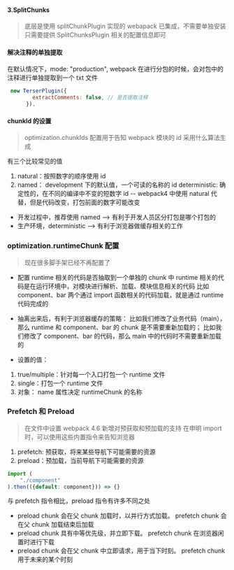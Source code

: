 #### 3.SplitChunks

> 底层是使用 splitChunkPlugin 实现的
> webapack 已集成，不需要单独安装
> 只需要提供 SplitChunksPlugin 相关的配置信息即可

#### 解决注释的单独提取

在默认情况下，mode: "production", webpack 在进行分包的时候，会对包中的注释进行单独提取到一个 txt 文件

```js
 new TerserPlugin({
        extractComments: false, // 是否提取注释
      }),
```

#### chunkId 的设置

> optimization.chunkIds 配置用于告知 webpack 模块的 id 采用什么算法生成

有三个比较常见的值

1. natural：按照数字的顺序使用 id
2. named： development 下的默认值，一个可读的名称的 id
   deterministic: 确定性的，在不同的编译中不变的短数字 id
   -- webpack4 中使用 natural 代替，但是代码改变，打包前面的数字可能改变

- 开发过程中，推荐使用 named --> 有利于开发人员区分打包是哪个打包的
- 生产环境，deterministic --> 有利于浏览器做缓存相关的工作

### optimization.runtimeChunk 配置

> 现在很多脚手架已经不再配置了

- 配置 runtime 相关的代码是否抽取到一个单独的 chunk 中
  runtime 相关的代码是在运行环境中，对模块进行解析、加载、模块信息相关的代码
  比如 component、bar 两个通过 import 函数相关的代码加载，就是通过 runtime 代码完成的
- 抽离出来后，有利于浏览器缓存的策略：
  比如我们修改了业务代码（main），那么 runtime 和 component、bar 的 chunk 是不需要重新加载的；
  比如我们修改了 component、bar 的代码，那么 main 中的代码时不需要重新加载的

- 设置的值：

1. true/multiple：针对每一个入口打包一个 runtime 文件
2. single：打包一个 runtime 文件
3. 对象： name 属性决定 runtimeChunk 的名称

### Prefetch 和 Preload

> 在文件中设置
> webpack 4.6 新增对预获取和预加载的支持
> 在申明 import 时，可以使用这些内置指令来告知浏览器

1. prefetch: 预获取，将来某些导航下可能需要的资源
2. preload：预加载，当前导航下可能需要的资源

```js
import (
    "./component"
).then(({default: component})) => {}
```

与 prefetch 指令相比，preload 指令有许多不同之处

- preload chunk 会在父 chunk 加载时，以并行方式加载。
  prefetch chunk 会在父 chunk 加载结束后加载
- preload chunk 具有中等优先级，并立即下载。
  prefetch chunk 在浏览器闲置时进行下载
- preload chunk 会在父 chunk 中立即请求，用于当下时刻。
  prefetch chunk 用于未来的某个时刻
